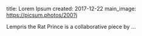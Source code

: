 title: Lorem Ipsum 
created: 2017-12-22
main_image: https://picsum.photos/200?j

Lempris the Rat Prince is a collaborative piece by ...
